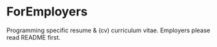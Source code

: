 # ForEmployers
Programming specific resume &amp; (cv) curriculum vitae. Employers please read README first.
